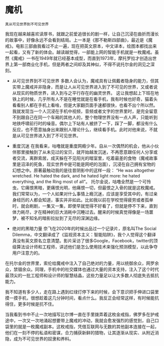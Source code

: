 # 魔机

```
真从可见世界到不可见世界

```


我现在越来越喜欢读厚书，就跟之前爱追很长的剧一样，让自己沉浸在曲折而漫长的故事中，好像永远不会看到结局。上一本是《那不勒斯四部曲》，最近是《魔戒》。电影三部曲我看过不止一遍，现在把英文原本，中文译本，绘图本都找出来一起看，又有了新的体会。越读越觉得，一部能上网的智能手机就是一枚魔戒。虽然《魔戒》一书在1949年就已经基本成型，而直到1973年，摩托罗拉才创造出世界上第一部商业化手机，但是两者之间却及其神似，不得不说托尔金的洞见之深刻。

- 从可见世界到不可见世界
多数人会认为，魔戒具有让佩戴者隐身的能力，但其实带上魔戒并非隐身，而是让人从可见世界进入到了不可见的世界，又或者说从现实的物质世界，进入到与之平行存在的幽灵世界。
这让我想起上下班在地铁上的时候，几乎所有人不是在睡觉就是在看手机，我有时候也好奇，猫着头看看别人都在手机上看啥，但是大家翻页面手速都很快，也看不出个所以然。我就发现当一个人沉浸在手机中视频，音频或者文字的世界里时，是完全留意不到跟自己在同一个车厢的其他人的，整个物理世界没有一点人声，只能听到地铁呼啸前行时的噪音。偶尔上下站有人被挤了一下，踩了一脚，都没有什么反应，也不愿意抽身出来跟别人理论什么，继续看手机。此时对他来说，不就是从可见世界进入到了不可见世界。

- 重度沉迷
在我看来，咕噜就是重度网瘾少年。自从一次偶然的机会，他从小伙伴那里接触到了从未见过的宝贝，就开始越发沉迷，不再愿意跟任何人分享或者交流，离群索居，成天躲在不见阳光的暗室里，吃着最差的食物（魔戒故事里是沼泽的死鱼，现实世界中是可能是网吧的泡面），沉浸在自己拥有宝物的幻想之中。原著最触动我的是往昔阴影中的这样一段：
“He was altogether wretched. He hated the dark, and he hated light more: he hated everything, and the Ring most of all”。
托尔金说，咕噜全然是一个可怜虫，它痛恨黑暗，更痛恨光明，他痛恨一切，但最恨之入骨的就是这枚魔戒。
我们常常以为，一个人如果对什么事情上瘾沉迷，应该是享受其中的，有过亲身经历的人都会知道，事实并非如此。比如我以前在学校觉得疲劳或者孤单时，就会刷剧，一集又一集，即使早就觉得不好看了，但就是停不下来，直到体力耗尽，才在精神的巨大消耗中沉睡过去。醒来的时候真觉得像是一场噩梦，被不知名的暗影拉扯到了无尽的深渊边缘。

- 绝对的黑暗力量
奈飞在2020年的时候出品过一个记录片，原名叫The Social Dilemma，中文翻译成了《监视资本主义：智能陷阱》，我个人觉得这个翻译真没有英文原名立意清楚。影片采访了很多Google，Facebook，twitter的顶级算法设计师和工程师，讲述他们是怎么使用技术来强化预测模型，以此争夺用户注意力的。

在托尔金的世界里，索伦给魔戒中注入了自己绝对的力量，用以统御余众，网罗余众，禁锢余众。同理，手机中的社交媒体也通过大量的资本支持，注入了这个时代最顶尖的一批工程师和设计师的智慧结晶，这些力量足以让大多数人彻底失去抵抗能力。

我不知道有多少人，走在路上遇到红绿灯停下来的时候，会下意识把手伸进口袋里摸一摸手机，很想趁着这几分钟时间，看点什么。我反正会经常这样，有时候能抗得住，更多时候是抗不住。

当我看到书中不止一次地描写比尔博一直在手里拨弄着这枚金戒指，佛罗多在护戒途中，一次又一次地涌起想要带上魔戒的冲动，我就会愈发强烈的感觉到，自己口袋里的就是一枚魔戒副本。这枚戒指，凭借互联网与无数的其他副本连接在一起，他们在一刻不停的私语和密谋，合力捕获新鲜的猎物，让其逐渐从现实、从附近消隐，成为不可见世界的奴隶和养料。
